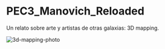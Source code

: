 # PEC3_Manovich_Reloaded
 Un relato sobre arte y artistas de otras galaxias: 3D mapping.

![3d-mapping-photo](https://user-images.githubusercontent.com/99895033/168446132-8481cb7f-73f2-4f08-8c22-c1043ee758c9.jpg)

